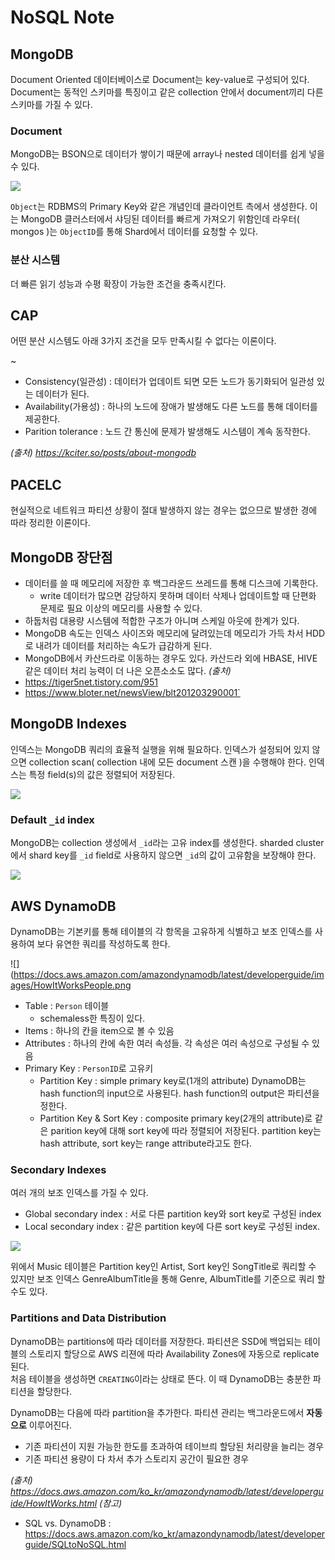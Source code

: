 # NoSQL Note

## MongoDB
Document Oriented 데이터베이스로 Document는 key-value로 구성되어 있다.
Document는 동적인 스키마를 특징이고 같은 collection 안에서 document끼리 다른 스키마를 가질 수 있다.

### Document
MongoDB는 BSON으로 데이터가 쌓이기 때문에 array나 nested 데이터를 쉽게 넣을 수 있다.

![](https://kciter.so/images/2021-02-25-about-mongodb/bson.png)

`Object`는 RDBMS의 Primary Key와 같은 개념인데 클라이언트 측에서 생성한다. 이는 MongoDB 클러스터에서 샤딩된 데이터를 빠르게 가져오기 위함인데 라우터( mongos )는 `ObjectID`를 통해 Shard에서 데이터를 요청할 수 있다.

### 분산 시스템
더 빠른 읽기 성능과 수평 확장이 가능한 조건을 충족시킨다.

## CAP
어떤 분산 시스템도 아래 3가지 조건을 모두 만족시킬 수 없다는 이론이다.

~[](https://kciter.so/images/2021-02-25-about-mongodb/cap.png)

- Consistency(일관성) : 데이터가 업데이트 되면 모든 노드가 동기화되어 일관성 있는 데이터가 된다.
- Availability(가용성) : 하나의 노드에 장애가 발생해도 다른 노드를 통해 데이터를 제공한다.
- Parition tolerance : 노드 간 통신에 문제가 발생해도 시스템이 계속 동작한다.

*(출처) https://kciter.so/posts/about-mongodb*
 
## PACELC 
현실적으로 네트워크 파티션 상황이 절대 발생하지 않는 경우는 없으므로 발생한 경에 따라 정리한 이론이다.

## MongoDB 장단점

- 데이터를 쓸 때 메모리에 저장한 후 백그라운드 쓰레드를 통해 디스크에 기록한다.
    - write 데이터가 많으면 감당하지 못하며 데이터 삭제나 업데이트할 때 단편화 문제로 필요 이상의 메모리를 사용할 수 있다.
- 하둡처럼 대용량 시스템에 적합한 구조가 아니며 스케일 아웃에 한계가 있다.
- MongoDB 속도는 인덱스 사이즈와 메모리에 달려있는데 메모리가 가득 차서 HDD로 내려가 데이터를 처리하는 속도가 급감하게 된다.
- MongoDB에서 카산드라로 이동하는 경우도 있다. 카산드라 외에 HBASE, HIVE같은 데이터 처리 능력이 더 나은 오픈소소도 많다.
*(출처)*
- https://tiger5net.tistory.com/951
- https://www.bloter.net/newsView/blt201203290001`

## MongoDB Indexes
인덱스는 MongoDB 쿼리의 효율적 실행을 위해 필요하다. 인덱스가 설정되어 있지 않으면 collection scan( collection 내에 모든 document 스캔 )을 수행해야 한다. 인덱스는 특정 field(s)의 값은 정렬되어 저장된다. 

![](https://docs.mongodb.com/manual/images/index-for-sort.bakedsvg.svg)

### Default `_id` index
MongoDB는 collection 생성에서 `_id`라는 고유 index를 생성한다. sharded cluster에서 shard key를 `_id` field로 사용하지 않으면 `_id`의 값이 고유함을 보장해야 한다.

![](https://docs.mongodb.com/manual/sharding/)

## AWS DynamoDB
DynamoDB는 기본키를 통해 테이블의 각 항목을 고유하게 식별하고 보조 인덱스를 사용하여 보다 유연한 쿼리를 작성하도록 한다.

![](https://docs.aws.amazon.com/amazondynamodb/latest/developerguide/images/HowItWorksPeople.png

- Table : `Person` 테이블
    - schemaless한 특징이 있다.
- Items : 하나의 칸을 item으로 볼 수 있음
- Attributes : 하나의 칸에 속한 여러 속성들. 각 속성은 여러 속성으로 구성될 수 있음
- Primary Key : `PersonID`로 고유키  
    - Partition Key : simple primary key로(1개의 attribute) DynamoDB는 hash function의 input으로 사용된다. hash function의 output은 파티션을 정한다. 
    - Partition Key & Sort Key : composite primary key(2개의 attribute)로 같은 parition key에 대해 sort key에 따라 정렬되어 저장된다. partition key는 hash attribute, sort key는 range attribute라고도 한다.

### Secondary Indexes
여러 개의 보조 인덱스를 가질 수 있다.
- Global secondary index : 서로 다른 partition key와 sort key로 구성된 index
- Local secondary index : 같은 partition key에 다른 sort key로 구성된 index.

![](https://docs.aws.amazon.com/amazondynamodb/latest/developerguide/images/HowItWorksGenreAlbumTitle.png)

위에서 Music 테이블은 Partition key인 Artist, Sort key인 SongTitle로 쿼리할 수 있지만 보조 인덱스 GenreAlbumTitle을 통해 Genre, AlbumTitle를 기준으로 쿼리 할 수도 있다. 

### Partitions and Data Distribution
DynamoDB는 partitions에 따라 데이터를 저장한다. 파티션은 SSD에 백업되는 테이블의 스토리지 할당으로 AWS 리젼에 따라 Availability Zones에 자동으로 replicate된다.  
처음 테이블을 생성하면 `CREATING`이라는 상태로 뜬다. 이 때 DynamoDB는 충분한 파티션을 할당한다.  

DynamoDB는 다음에 따라 partition을 추가한다. 파티션 관리는 백그라운드에서 **자동으로** 이루어진다.
- 기존 파티션이 지원 가능한 한도를 초과하여 테이브릐 할당된 처리량을 늘리는 경우
- 기존 파티션 용량이 다 차서 추가 스토리지 공간이 필요한 경우

*(출처) https://docs.aws.amazon.com/ko_kr/amazondynamodb/latest/developerguide/HowItWorks.html*
*(참고)*
- SQL vs. DynamoDB : https://docs.aws.amazon.com/ko_kr/amazondynamodb/latest/developerguide/SQLtoNoSQL.html